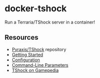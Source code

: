 # docker-tshock
Run a Terraria/TShock server in a container!

## Resources
- [Pyraxis/TShock](https://github.com/Pryaxis/TShock) repository
- [Getting Started](https://tshock.readme.io/v4.3.25/docs/getting-started)
- [Configuration](https://tshock.readme.io/v4.3.25/docs/config-settings)
- [Command-Line Parameters](https://tshock.readme.io/v4.3.25/docs/command-line-parameters)
- [TShock on Gamepedia](https://terraria.gamepedia.com/TShock)
